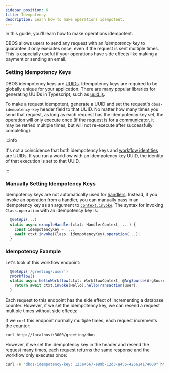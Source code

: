 ```yaml
---
sidebar_position: 6
title: Idempotency
description: Learn how to make operations idempotent.
---
```


In this guide, you'll learn how to make operations idempotent.

DBOS allows users to send any request with an _idempotency key_ to guarantee it only executes once, even if the request is sent multiple times.
This is especially useful if your operations have side effects like making a payment or sending an email.

### Setting Idempotency Keys

DBOS idempotency keys are [UUIDs](https://en.wikipedia.org/wiki/Universally_unique_identifier).
Idempotency keys are required to be globally unique for your application.
There are many popular libraries for generating UUIDs in Typescript, such as [uuid.js](https://www.npmjs.com/package/uuid).

To make a request idempotent, generate a UUID and set the request's `dbos-idempotency-key` header field to that UUID.
No matter how many times you send that request, as long as each request has the idempotency key set, the operation will only execute once (if the request is for a [communicator](./communicator-tutorial.md), it may be retried multiple times, but will not re-execute after successfully completing).

:::info

It's not a coincidence that both idempotency keys and [workflow identities](./workflow-tutorial#workflow-identity) are UUIDs.
If you run a workflow with an idempotency key UUID, the identity of that execution is set to that UUID.

:::

### Manually Setting Idempotency Keys

Idempotency keys are not automatically used for [handlers](./http-serving-tutorial#handlers).
Instead, if you invoke an operation from a handler, you can manually pass in an idempotency key as an argument to [`context.invoke`](../reference/contexts#handlerctxtinvoke).
The syntax for invoking `Class.operation` with an idempotency key is:

```javascript
  @GetApi(...)
  static async exampleHandler(ctxt: HandlerContext, ...) {
    const idempotencyKey = ...;
    await ctxt.invoke(Class, idempotencyKey).operation(...);
  }
```

### Idempotency Example

Let's look at this workflow endpoint:

```javascript
  @GetApi('/greeting/:user')
  @Workflow()
  static async helloWorkflow(ctxt: WorkflowContext, @ArgSource(ArgSources.URL) user: string) {
    return await ctxt.invoke(Hello).helloTransaction(user);
  }
```

Each request to this endpoint has the side effect of incrementing a database counter.
However, if we set the idempotency key, we can resend a request multiple times without side effects:

If we `curl` this endpoint normally multiple times, each request increments the counter:

```bash
curl http://localhost:3000/greeting/dbos
```

However, if we set the idempotency key in the header and resend the request many times, each request returns the same response and the workflow only executes once:

```bash
curl -H "dbos-idempotency-key: 123e4567-e89b-12d3-a456-426614174000" http://localhost:3000/greeting/dbos
```
